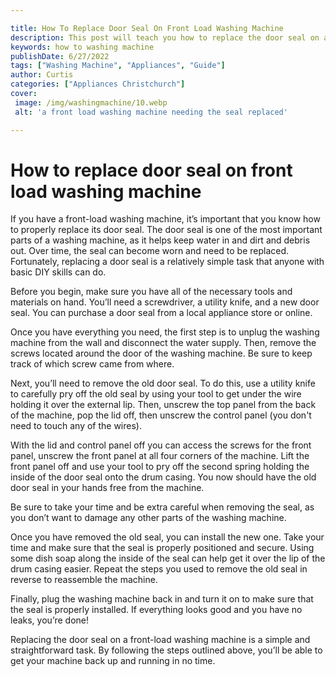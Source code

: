```yaml
---

title: How To Replace Door Seal On Front Load Washing Machine
description: This post will teach you how to replace the door seal on a front-load washing machine. Replacing the door seal is a simple task that anyone with basic DIY skills can do.
keywords: how to washing machine
publishDate: 6/27/2022
tags: ["Washing Machine", "Appliances", "Guide"]
author: Curtis
categories: ["Appliances Christchurch"]
cover: 
 image: /img/washingmachine/10.webp
 alt: 'a front load washing machine needing the seal replaced'

---
```


# How to replace door seal on front load washing machine

If you have a front-load washing machine, it’s important that you know how to properly replace its door seal. The door seal is one of the most important parts of a washing machine, as it helps keep water in and dirt and debris out. Over time, the seal can become worn and need to be replaced. Fortunately, replacing a door seal is a relatively simple task that anyone with basic DIY skills can do.

Before you begin, make sure you have all of the necessary tools and materials on hand. You’ll need a screwdriver, a utility knife, and a new door seal. You can purchase a door seal from a local appliance store or online.

Once you have everything you need, the first step is to unplug the washing machine from the wall and disconnect the water supply. Then, remove the screws located around the door of the washing machine. Be sure to keep track of which screw came from where.

Next, you’ll need to remove the old door seal. To do this, use a utility knife to carefully pry off the old seal by using your tool to get under the wire holding it over the external lip. Then, unscrew the top panel from the back of the machine, pop the lid off, then unscrew the control panel (you don't need to touch any of the wires). 

With the lid and control panel off you can access the screws for the front panel, unscrew the front panel at all four corners of the machine. Lift the front panel off and use your tool to pry off the second spring holding the inside of the door seal onto the drum casing. You now should have the old door seal in your hands free from the machine. 

Be sure to take your time and be extra careful when removing the seal, as you don’t want to damage any other parts of the washing machine.

Once you have removed the old seal, you can install the new one. Take your time and make sure that the seal is properly positioned and secure. Using some dish soap along the inside of the seal can help get it over the lip of the drum casing easier. Repeat the steps you used to remove the old seal in reverse to reassemble the machine. 

Finally, plug the washing machine back in and turn it on to make sure that the seal is properly installed. If everything looks good and you have no leaks, you’re done!

Replacing the door seal on a front-load washing machine is a simple and straightforward task. By following the steps outlined above, you’ll be able to get your machine back up and running in no time.